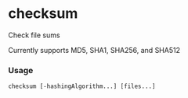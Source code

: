 # checksum
Check file sums

Currently supports MD5, SHA1, SHA256, and SHA512

### Usage
```
checksum [-hashingAlgorithm...] [files...]
```
